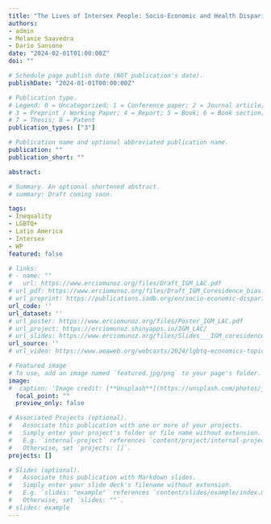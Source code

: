 ```yaml
---
title: "The Lives of Intersex People: Socio-Economic and Health Disparities in Mexico"
authors:
- admin
- Melanie Saavedra
- Dario Sansone
date: "2024-02-01T01:00:00Z"
doi: ""

# Schedule page publish date (NOT publication's date).
publishDate: "2024-01-01T00:00:00Z"

# Publication type.
# Legend: 0 = Uncategorized; 1 = Conference paper; 2 = Journal article;
# 3 = Preprint / Working Paper; 4 = Report; 5 = Book; 6 = Book section;
# 7 = Thesis; 8 = Patent
publication_types: ["3"]

# Publication name and optional abbreviated publication name.
publication: ""
publication_short: ""

abstract: 

# Summary. An optional shortened abstract.
# summary: Draft coming soon.

tags:
- Inequality
- LGBTQ+
- Latin America
- Intersex
- WP
featured: false

# links:
# - name: ""
#   url: https://www.erciomunoz.org/files/Draft_IGM_LAC.pdf
# url_pdf: https://www.erciomunoz.org/files/Draft_IGM_Coresidence_bias.pdf
# url_preprint: https://publications.iadb.org/en/socio-economic-disparities-sexual-orientation-and-gender-identity-mexico
url_code: ''
url_dataset: ''
# url_poster: https://www.erciomunoz.org/files/Poster_IGM_LAC.pdf
# url_project: https://erciomunoz.shinyapps.io/IGM_LAC/
# url_slides: https://www.erciomunoz.org/files/Slides___IGM_coresidence_bias.pdf
url_source: ''
# url_video: https://www.aeaweb.org/webcasts/2024/lgbtq-economics-topics

# Featured image
# To use, add an image named `featured.jpg/png` to your page's folder. 
image:
#  caption: 'Image credit: [**Unsplash**](https://unsplash.com/photos/jdD8gXaTZsc)'
  focal_point: ""
  preview_only: false

# Associated Projects (optional).
#   Associate this publication with one or more of your projects.
#   Simply enter your project's folder or file name without extension.
#   E.g. `internal-project` references `content/project/internal-project/index.md`.
#   Otherwise, set `projects: []`.
projects: []

# Slides (optional).
#   Associate this publication with Markdown slides.
#   Simply enter your slide deck's filename without extension.
#   E.g. `slides: "example"` references `content/slides/example/index.md`.
#   Otherwise, set `slides: ""`.
# slides: example
---
```

